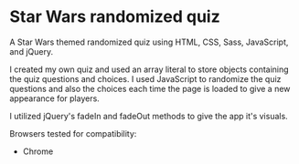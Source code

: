 # Star Wars randomized quiz

A Star Wars themed randomized quiz using HTML, CSS, Sass, JavaScript, and jQuery.

I created my own quiz and used an array literal to store objects containing the quiz questions and choices. I used JavaScript to randomize the quiz questions and also the choices each time the page is loaded to give a new appearance for players.

I utilized jQuery's fadeIn and fadeOut methods to give the app it's visuals.

Browsers tested for compatibility:
- Chrome
